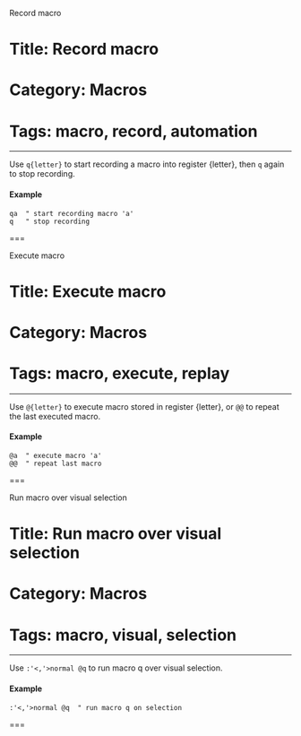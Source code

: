 Record macro
# Title: Record macro
# Category: Macros
# Tags: macro, record, automation
---
Use `q{letter}` to start recording a macro into register {letter}, then `q` again to stop recording.

#### Example

```vim
qa  " start recording macro 'a'
q   " stop recording
```
===

Execute macro
# Title: Execute macro
# Category: Macros
# Tags: macro, execute, replay
---
Use `@{letter}` to execute macro stored in register {letter}, or `@@` to repeat the last executed macro.

#### Example

```vim
@a  " execute macro 'a'
@@  " repeat last macro
```
===

Run macro over visual selection
# Title: Run macro over visual selection
# Category: Macros
# Tags: macro, visual, selection
---
Use `:'<,'>normal @q` to run macro q over visual selection.

#### Example

```vim
:'<,'>normal @q  " run macro q on selection
```
===
